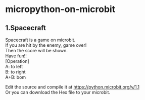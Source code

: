 # micropython-on-microbit
## 1.Spacecraft
 Spacecraft is a game on microbit. <br>
 If you are hit by the enemy, game over!<br> 
 Then the score will be shown.<br>
 Have fun!!<br>
[Operation]<br>
 A: to left<br>
 B: to right<br>
 A+B: bom<br>

 Edit the source and compile it at https://python.microbit.org/v/1.1<br>
 Or you can download the Hex file to your microbit.<br>
